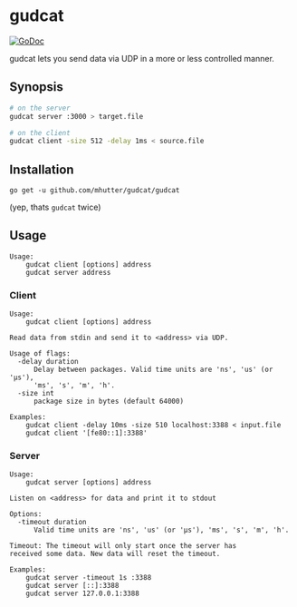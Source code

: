 # gudcat

[![GoDoc](https://godoc.org/github.com/mhutter/gudcat?status.svg)](https://godoc.org/github.com/mhutter/gudcat)

gudcat lets you send data via UDP in a more or less controlled manner.

## Synopsis

```bash
# on the server
gudcat server :3000 > target.file

# on the client
gudcat client -size 512 -delay 1ms < source.file
```

## Installation

    go get -u github.com/mhutter/gudcat/gudcat

(yep, thats `gudcat` twice)

## Usage

    Usage:
        gudcat client [options] address
        gudcat server address

### Client

    Usage:
        gudcat client [options] address

    Read data from stdin and send it to <address> via UDP.

    Usage of flags:
      -delay duration
          Delay between packages. Valid time units are 'ns', 'us' (or 'µs'),
          'ms', 's', 'm', 'h'.
      -size int
          package size in bytes (default 64000)

    Examples:
        gudcat client -delay 10ms -size 510 localhost:3388 < input.file
        gudcat client '[fe80::1]:3388'


### Server

    Usage:
        gudcat server [options] address

    Listen on <address> for data and print it to stdout

    Options:
      -timeout duration
          Valid time units are 'ns', 'us' (or 'µs'), 'ms', 's', 'm', 'h'.

    Timeout: The timeout will only start once the server has
    received some data. New data will reset the timeout.

    Examples:
        gudcat server -timeout 1s :3388
        gudcat server [::]:3388
        gudcat server 127.0.0.1:3388
